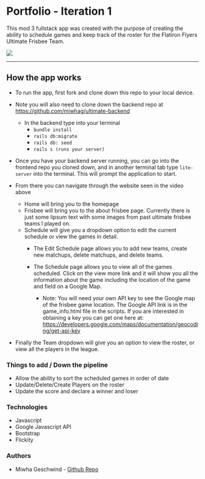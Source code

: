 
# Portfolio - Iteration 1 

This mod 3 fullstack app was created with the purpose of creating the ability to schedule games and keep track of the roster for the Flatiron Flyers Ultimate Frisbee Team. 

![](src/Portfolio.GIF)

---

## How the app works  

* To run the app, first fork and clone down this repo to your local device. 
* Note you will also need to clone down the backend repo at https://github.com/miwhag/ultimate-backend
   * In the backend type into your terminal
        * `bundle install` 
        * `rails db:migrate` 
        * `rails db: seed`
        * `rails s (runs your server)` 
        
* Once you have your backend server running, you can go into the frontend repo you cloned down, and in another terminal tab type `lite-server` into the terminal. This will prompt the application to start. 

* From there you can navigate through the website seen in the video above 
   * Home will bring you to the homepage 
   * Frisbee will bring you to the about frisbee page. Currently there is just some lipsum text with some images from past ultimate frisbee teams I played on. 
   * Schedule will give you a dropdown option to edit the current schedule or view the games in detail. 
      * The Edit Schedule page allows you to add new teams, create new matchups, delete matchups, and delete teams. 
      * The Schedule page allows you to view all of the games scheduled. Click on the view more link and it will show you all the information about the game including the location of the game and field on a Google Map. 

          * Note: You will need your own API key to see the Google map of the frisbee game location. The Google API link is in the game_info.html file in the scripts. If you are interested in obtaining a key you can get one here at: https://developers.google.com/maps/documentation/geocoding/get-api-key

* Finally the Team dropdown will give you an option to view the roster, or view all the players in the league. 


### Things to add / Down the pipeline

* Allow the ability to sort the scheduled games in order of date 
* Update/Delete/Create Players on the roster 
* Update the score and declare a winner and loser


### Technologies 

* Javascript 
* Google Javascript API 
* Bootstrap 
* Flickity 

### Authors

* Miwha Geschwind - [Github Repo](https://github.com/miwhag)

